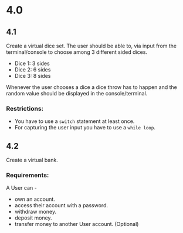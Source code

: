 # 4.0

## 4.1

Create a virtual dice set.
The user should be able to, via input from the terminal/console to choose among 3 different sided dices.

* Dice 1: 3 sides
* Dice 2: 6 sides
* Dice 3: 8 sides

Whenever the user chooses a dice a dice throw has to happen and the random value should be displayed in the console/terminal.


### Restrictions:

* You have to use a `switch` statement at least once.
* For capturing the user input you have to use a `while loop`.

## 4.2

Create a virtual bank.

### Requirements:

A User can -
* own an account.
* access their account with a password.
* withdraw money.
* deposit money.
* transfer money to another User account. (Optional)
